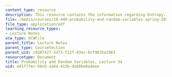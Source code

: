 ```yaml
---
content_type: resource
description: This resource contains the information regarding Entropy.
file: /media/courses/18-440-probability-and-random-variables-spring-2014/ed1f77ec68cbaa6a415bdab0be8adeee_MIT18_440S14_Lecture34.pdf
file_type: application/pdf
learning_resource_types:
- Lecture Notes
ocw_type: OCWFile
parent_title: Lecture Notes
parent_type: CourseSection
parent_uid: c9587427-5d73-f12f-83ec-0cf9635a2961
resourcetype: Document
title: Probability and Random Variables, Lecture 34
uid: ed1f77ec-68cb-aa6a-415b-dab0be8adeee
---
```

